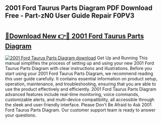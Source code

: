 ## 2001 Ford Taurus Parts Diagram PDF Download Free - Part-zN0 User Guide Repair F0PV3

# <h2><a href="http://dfum5n.blite.top/?on=2001+Ford+Taurus+Parts+Diagram">🔗Download New 👉🔴 2001 Ford Taurus Parts Diagram</a></h2>

[![2001 Ford Taurus Parts Diagram download](https://i.imgur.com/lujVjoI.png)](http://dfum5n.blite.top/?on=2001+Ford+Taurus+Parts+Diagram)
Get Up and Running This manual simplifies the process of setting up and using your new 2001 Ford Taurus Parts Diagram with clear instructions and illustrations. Before you start using your 2001 Ford Taurus Parts Diagram, we recommend reading this user guide carefully. It contains essential information on product setup, operation, maintenance, and troubleshooting, ensuring that you are able to use the product effectively and efficiently. 2001 Ford Taurus Parts Diagram advanced features include real-time monitoring, voice commands, customizable alerts, and multi-device compatibility, all accessible through the sleek and user-friendly interface. Please Don't Be Afraid to Ask 2001 Ford Taurus Parts Diagram. Our customer support team is ready to answer your questions.
